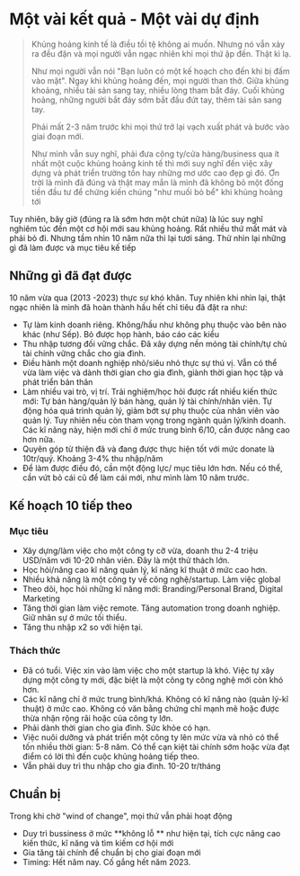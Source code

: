 Một vài kết quả - Một vài dự định
==================

> Khủng hoảng kinh tế là điều tồi tệ không ai muốn. Nhưng nó vẫn xảy ra đều đặn và mọi người vẫn ngạc nhiên khi mọi thứ ập đến. Thật kì lạ.
> 
> Như mọi người vẫn nói "Bạn luôn có một kế hoạch cho đến khi bị đấm vào mặt". Ngay khi khủng hoảng đến, mọi người than thở. Giữa khủng khoảng, nhiều tài sản sang tay, nhiều lòng tham bắt đáy. Cuối khủng hoảng, những người bắt đáy sớm bắt đầu đứt tay, thêm tài sản sang tay.
> 
> Phải mất 2-3 năm trước khi mọi thứ trở lại vạch xuất phát và bước vào giai đoạn mới.
>
> Như mình vẫn suy nghĩ, phải đưa công ty/cửa hàng/business qua ít nhất một cuộc khủng hoảng kinh tế thì mới suy nghĩ đến việc xây dựng và phát triển trường tồn hay những mơ ước cao đẹp gì đó. Ơn trời là mình đã đúng và thật may mắn là mình đã không bỏ một đống tiền đầu tư để chứng kiến chúng "như muối bỏ bể" khi khủng hoảng tới


Tuy nhiên, bây giờ (đúng ra là sớm hơn một chút nữa) là lúc suy nghĩ nghiêm túc đến một cơ hội mới sau khủng hoảng. Rất nhiều thứ mất mát và phải bỏ đi. Nhưng tầm nhìn 10 năm nữa thì lại tươi sáng. Thử nhìn lại những gì đã làm được và mục tiêu kế tiếp

## Những gì đã đạt được

10 năm vừa qua (2013 -2023) thực sự khó khăn. Tuy nhiên khi nhìn lại, thật ngạc nhiên là mình đã hoàn thành hầu hết chỉ tiêu đã đặt ra như:

- Tự làm kinh doanh riêng. Không/hầu như không phụ thuộc vào bên nào khác (như Sếp). Bỏ được họp hành, báo cáo các kiểu
- Thu nhập tương đối vững chắc. Đã xây dựng nền móng tài chính/tự chủ tài chính vững chắc cho gia đình.
- Điều hành một doanh nghiệp nhỏ/siêu nhỏ thực sự thú vị. Vẫn có thể vừa làm việc và dành thời gian cho gia đình, giành thời gian học tập và phát triển bản thân
- Làm nhiều vai trò, vị trí. Trải nghiệm/học hỏi được rất nhiều kiến thức mới: Tự bán hàng/quản lý bán hàng, quản lý tài chính/nhân viên. Tự động hóa quá trình quản lý, giảm bớt sự phụ thuộc của nhân viên vào quản lý. Tuy nhiên nếu còn tham vọng trong ngành quản lý/kinh doanh. Các kĩ năng này, hiện mới chỉ ở mức trung bình 6/10, cần được nâng cao hơn nữa. 
- Quyên góp từ thiện đã và đang được thực hiện tốt với mức donate là 10tr/quý. Khoảng 3-4% thu nhập/năm
- Để làm được điều đó, cần một động lực/ mục tiêu lớn hơn. Nếu có thể, cần vứt bỏ cái cũ để làm cái mới, như mình làm 10 năm trước.

## Kế hoạch 10 tiếp theo

### Mục tiêu
- Xây dựng/làm việc cho một công ty cỡ vừa, doanh thu 2-4 triệu USD/năm với 10-20 nhân viên. Đây là một thử thách lớn.
- Học hỏi/nâng cao kĩ năng quản lý, kĩ năng kĩ thuật ở mức cao hơn.
- Nhiều khả năng là một công ty về công nghệ/startup. Làm việc global
- Theo dõi, học hỏi những kĩ năng mới: Branding/Personal Brand, Digital Marketing
- Tăng thời gian làm việc remote. Tăng automation trong doanh nghiệp. Giữ nhân sự ở mức tối thiểu.
- Tăng thu nhập x2 so với hiện tại. 
### Thách thức
- Đã có tuổi. Việc xin vào làm việc cho một startup là khó. Việc tự xây dựng một công ty mới, đặc biệt là một công ty công nghệ mới còn khó hơn.
- Các kĩ năng chỉ ở mức trung bình/khá. Không có kĩ năng nào (quản lý-kĩ thuật) ở mức cao. Không có văn bằng chứng chỉ mạnh mẽ hoặc được thừa nhận rộng rãi hoặc của công ty lớn.
- Phải dành thời gian cho gia đình. Sức khỏe có hạn.
- Việc nuôi dưỡng và phát triển một công ty lên mức vừa và nhỏ có thể tốn nhiều thời gian: 5-8 năm. Có thể cạn kiệt tài chính sớm hoặc vừa đạt điểm có lời thì đến cuộc khủng hoảng tiếp theo. 
- Vẫn phải duy trì thu nhập cho gia đình. 10-20 tr/tháng
## Chuẩn bị
Trong khi chờ "wind of change", mọi thứ vẫn phải hoạt động
- Duy trì bussiness ở mức **không lỗ ** như hiện tại, tích cực nâng cao kiến thức, kĩ năng và tìm kiếm cơ hội mới
- Gia tăng tài chính để chuẩn bị cho giai đoạn mới
- Timing: Hết năm nay. Cố gắng hết năm 2023.


